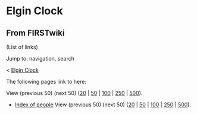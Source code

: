 # Elgin Clock

## From FIRSTwiki

(List of links)

Jump to: navigation, search

< [Elgin Clock](/index.php?title=Elgin_Clock&redirect=no "Elgin Clock")

The following pages link to here:

View (previous 50) (next 50) ([20](/index.php?title=Special:Whatlinkshere/Elgin_Clock&limit=20&from=0 "Special:Whatlinkshere/Elgin Clock") | [50](/index.php?title=Special:Whatlinkshere/Elgin_Clock&limit=50&from=0 "Special:Whatlinkshere/Elgin Clock") | [100](/index.php?title=Special:Whatlinkshere/Elgin_Clock&limit=100&from=0 "Special:Whatlinkshere/Elgin Clock") | [250](/index.php?title=Special:Whatlinkshere/Elgin_Clock&limit=250&from=0 "Special:Whatlinkshere/Elgin Clock") | [500](/index.php?title=Special:Whatlinkshere/Elgin_Clock&limit=500&from=0 "Special:Whatlinkshere/Elgin Clock")).

- [Index of people](Index_of_people "Index of people") View (previous 50) (next 50) ([20](/index.php?title=Special:Whatlinkshere/Elgin_Clock&limit=20&from=0 "Special:Whatlinkshere/Elgin Clock") | [50](/index.php?title=Special:Whatlinkshere/Elgin_Clock&limit=50&from=0 "Special:Whatlinkshere/Elgin Clock") | [100](/index.php?title=Special:Whatlinkshere/Elgin_Clock&limit=100&from=0 "Special:Whatlinkshere/Elgin Clock") | [250](/index.php?title=Special:Whatlinkshere/Elgin_Clock&limit=250&from=0 "Special:Whatlinkshere/Elgin Clock") | [500](/index.php?title=Special:Whatlinkshere/Elgin_Clock&limit=500&from=0 "Special:Whatlinkshere/Elgin Clock")).
